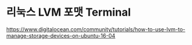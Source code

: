 # 리눅스 LVM 포맷 Terminal

https://www.digitalocean.com/community/tutorials/how-to-use-lvm-to-manage-storage-devices-on-ubuntu-16-04
